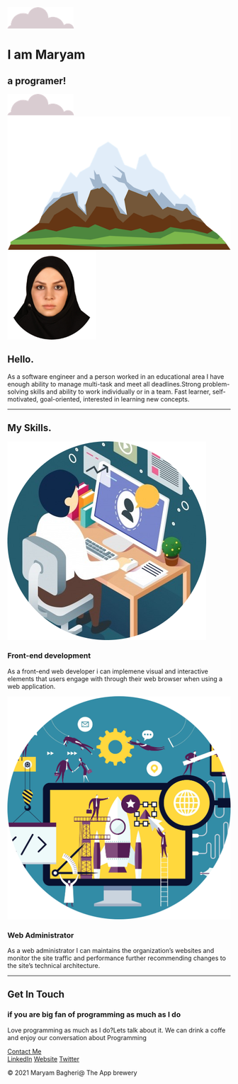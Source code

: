 
<html lang="en" dir="ltr">
  <head>
    <meta charset="utf-8">
    <title>Maryam Bagheri</title>
  <link rel="stylesheet" href="CSS/style.css">
  <link rel="icon" href="favicon.ico">
  <link href="https://fonts.googleapis.com/css2?family=Merriweather+Sans&family=Montserrat&family=Open+Sans&family=Roboto&family=Source+Sans+Pro&display=swap" rel="stylesheet">
  </head>
  <body>

<div class="topcontainer">
  <img class="top-cloud" src="images/cloud.png" alt="cloud-img">
  <h1><span class="span">I</span> am Maryam</h1>
  <h2 class="normal">a programer!</h2>
    <img  class="bottom-cloud" src="images/cloud.png" alt="cloud-img">
    <img src="images/mountain.png" alt="mountain-img">

</div>

<div class="middle-container">
  <div class="profile">
    <img src="images/Pic Maryam.png" alt="mypic" height="200px" width="200px">
    <h2>Hello.</h2>
    <p class="intro">As a software engineer and a person worked in an educational area I have enough ability to manage multi-task and meet
      all deadlines.Strong problem-solving skills and ability to work individually or in a team. Fast learner, self-motivated,
      goal-oriented, interested in learning new concepts.</p>
  </div>

  <hr>
  <div class="skills">
    <h2>My Skills.</h2>
    <div class="skill-row">
      <img class="skill1-img" src="images/skill1.png" alt="myskill" >
      <h3>Front-end development</h3>
      <p>As a front-end web developer i can implemene visual and interactive elements that users engage with through their web browser when using a web application.</p>
    </div>
    <div class="skill-row">
      <img class="skill2-img" src="images/skill2.png" alt="myskill" >
      <h3>Web Administrator</h3>
      <p class="clear_property">As a web administrator I can maintains the organization’s websites and  monitor the site traffic and performance further recommending changes to the site’s technical architecture.</p>
    </div>
  </div>

  <hr>
  <div class="contact-me">
    <h2>Get In Touch</h2>
    <h3>if you are big fan of programming as much as I do</h3>
    <p class="conclusion">Love programming as much as I do?Lets talk about it. We can drink a coffe and enjoy our conversation about Programming</p>
  <a class="BUTTON_PCG" href="maryam.bagheri@concordia.ca" >Contact Me</a>

  </div>
</div>

<div class="bottom-container">
  <a class="footer-link" href="https://www.linkedin.com/in/maryam-bagheri-201861138/">LinkedIn</a>
    <a class="footer-link" href="https://www.linkedin.com/in/maryam-bagheri-201861138/">Website</a>
    <a class="footer-link" href="https://www.linkedin.com/in/maryam-bagheri-201861138/">Twitter</a>
  <p class="copyright">© 2021 Maryam Bagheri@ The App brewery</p>
</div>




  </body>
</html>
